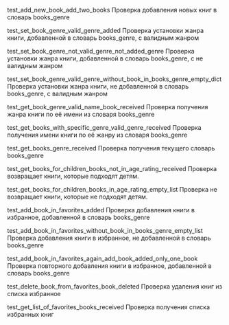 test_add_new_book_add_two_books
Проверка добавления новых книг в словарь books_genre

test_set_book_genre_valid_genre_added
Проверка установки жанра книги, добавленной в словарь books_genre, с валидным жанром

test_set_book_genre_not_valid_genre_not_added_genre
Проверка установки жанра книги, добавленной в словарь books_genre, с не валидным жанром

test_set_book_genre_valid_genre_without_book_in_books_genre_empty_dict
Проверка установки жанра книги, не добавленной в словарь books_genre, с валидным жанром

test_get_book_genre_valid_name_book_received
Проверка получения жанра книги по её имени из словаря books_genre

test_get_books_with_specific_genre_valid_genre_received
Проверка получения имени книги по её жанру из словаря books_genre

test_get_books_genre_received
Проверка получения текущего словарь books_genre

test_get_books_for_children_books_not_in_age_rating_received
Проверка возвращает книги, которые подходят детям.

test_get_books_for_children_books_in_age_rating_empty_list
Проверка не возвращает книги, которые не подходят детям.

test_add_book_in_favorites_added
Проверка добавления книги в избранное, добавленной в словарь books_genre

test_add_book_in_favorites_without_book_in_books_genre_empty_list
Проверка добавления книги в избранное, не добавленной в словарь books_genre

test_add_book_in_favorites_again_add_book_added_only_one_book
Проверка повторного добавления книги в избранное, добавленной в словарь books_genre

test_delete_book_from_favorites_book_deleted
Проверка удаления книг из списка избранное

test_get_list_of_favorites_books_received
Проверка получения списка избранных книг
